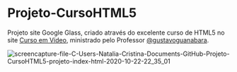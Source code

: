 # Projeto-CursoHTML5
 Projeto site Google Glass, criado através do excelente curso de HTML5 no site [Curso em Vídeo](https://www.cursoemvideo.com/), ministrado pelo Professor [@gustavoguanabara](https://github.com/gustavoguanabara).
 
 ![screencapture-file-C-Users-Natalia-Cristina-Documents-GitHub-Projeto-CursoHTML5-projeto-index-html-2020-10-22-22_35_01](https://user-images.githubusercontent.com/71357905/96946484-df6d0780-14b6-11eb-817a-90a800a4dbb9.png)
